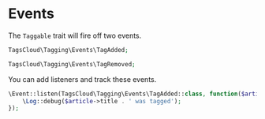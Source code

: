 Events
============

The `Taggable` trait will fire off two events.

```php
TagsCloud\Tagging\Events\TagAdded;

TagsCloud\Tagging\Events\TagRemoved;
```

You can add listeners and track these events.

```php
\Event::listen(TagsCloud\Tagging\Events\TagAdded::class, function($article){
	\Log::debug($article->title . ' was tagged');
});
```